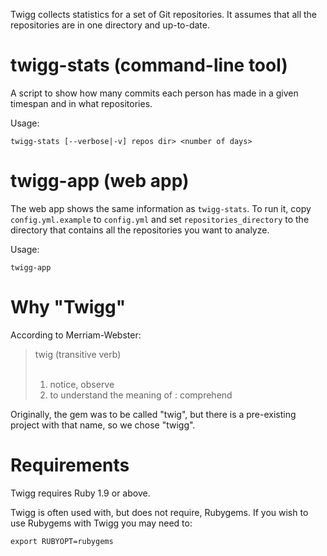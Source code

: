 Twigg collects statistics for a set of Git repositories. It assumes that
all the repositories are in one directory and up-to-date.

# twigg-stats (command-line tool)

A script to show how many commits each person has made in a given
timespan and in what repositories.

Usage:

    twigg-stats [--verbose|-v] repos dir> <number of days>

# twigg-app (web app)

The web app shows the same information as `twigg-stats`. To run it,
copy `config.yml.example` to `config.yml` and set `repositories_directory`
to the directory that contains all the repositories you want to analyze.

Usage:

    twigg-app

# Why "Twigg"

According to Merriam-Webster:

> twig (transitive verb)<br>
> <br>
> 1. notice, observe<br>
> 2. to understand the meaning of : comprehend

Originally, the gem was to be called "twig", but there is a pre-existing project
with that name, so we chose "twigg".

# Requirements

Twigg requires Ruby 1.9 or above.

Twigg is often used with, but does not require, Rubygems. If you wish to use
Rubygems with Twigg you may need to:

    export RUBYOPT=rubygems
